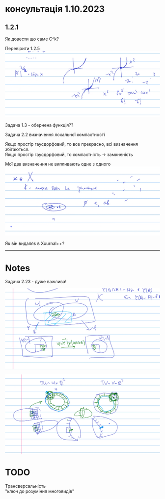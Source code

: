 # консультація 1.10.2023

## 1.2.1
Як довести що саме C^k?

Перевірити 1.2.5
![Alt text](image.png)

Задача 1.3 - обернена функція??

Задача 2.2
визначення локальної компактності

Якщо простір гаусдорфовий, то все прекрасно, всі визначення збігаються.  
Якщо простір гаусдорфовий, то компактність -> замкненість

Мої два визначення не випливають одне з одного
![Alt text](image-1.png)



Як він видаляє в Xournal++?


---

# Notes

Задача 2.23 - дуже важлива!

![Alt text](image-2.png)

![Alt text](image-3.png)

# TODO
Трансверсальність  
"ключ до розуміння многовидів"
